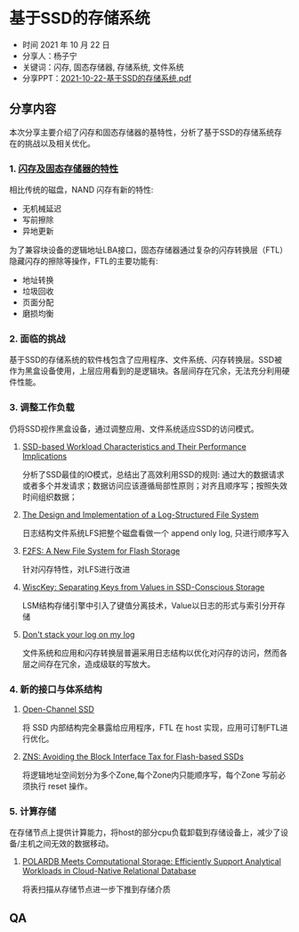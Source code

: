 # 基于SSD的存储系统

- 时间 2021 年 10 月 22 日
- 分享人：杨子宁
- 关键词：闪存, 固态存储器, 存储系统, 文件系统
- 分享PPT：[2021-10-22-基于SSD的存储系统.pdf](./slides/2021-10-22-基于SSD的存储系统.pdf)

## 分享内容

本次分享主要介绍了闪存和固态存储器的基特性，分析了基于SSD的存储系统存在的挑战以及相关优化。


### 1. [闪存及固态存储器的特性](https://www.sciencedirect.com/science/article/abs/pii/S0065245819300117?via%3Dihub)

相比传统的磁盘，NAND 闪存有新的特性:

- 无机械延迟
- 写前擦除
- 异地更新

为了兼容块设备的逻辑地址LBA接口，固态存储器通过复杂的闪存转换层（FTL）隐藏闪存的擦除等操作，FTL的主要功能有:

- 地址转换
- 垃圾回收
- 页面分配
- 磨损均衡

### 2. 面临的挑战

基于SSD的存储系统的软件栈包含了应用程序、文件系统、闪存转换层。SSD被作为黑盒设备使用，上层应用看到的是逻辑块。各层间存在冗余，无法充分利用硬件性能。


### 3. 调整工作负载

仍将SSD视作黑盒设备，通过调整应用、文件系统适应SSD的访问模式。

1. [SSD-based Workload Characteristics and Their
Performance Implications](https://dl.acm.org/doi/abs/10.1145/3423137)


    分析了SSD最佳的IO模式，总结出了高效利用SSD的规则: 通过大的数据请求或者多个并发请求；数据访问应该遵循局部性原则；对齐且顺序写；按照失效时间组织数据；

2. [The Design and Implementation of a Log-Structured File System](https://dl.acm.org/doi/abs/10.1145/146941.146943)

    日志结构文件系统LFS把整个磁盘看做一个 append only log, 只进行顺序写入
 
3. [F2FS: A New File System for Flash Storage](https://www.usenix.org/system/files/conference/fast15/fast15-paper-lee.pdf)

    针对闪存特性，对LFS进行改进

4. [WiscKey: Separating Keys from Values in SSD-Conscious Storage](https://dl.acm.org/doi/pdf/10.1145/3033273)

    LSM结构存储引擎中引入了键值分离技术，Value以日志的形式与索引分开存储

5. [Don't stack your log on my log](https://www.usenix.org/system/files/conference/inflow14/inflow14-yang.pdf)

    文件系统和应用和闪存转换层普遍采用日志结构以优化对闪存的访问，然而各层之间存在冗余，造成级联的写放大。

### 4. 新的接口与体系结构

1. [Open-Channel SSD](http://cidrdb.org/cidr2020/papers/p17-picoli-cidr20.pdf)

    将 SSD 内部结构完全暴露给应用程序，FTL 在 host 实现，应用可订制FTL进行优化。

2. [ZNS: Avoiding the Block Interface Tax for Flash-based SSDs](https://www.usenix.org/system/files/atc21-bjorling.pdf)

    将逻辑地址空间划分为多个Zone,每个Zone内只能顺序写，每个Zone 写前必须执行 reset 操作。

### 5. 计算存储

在存储节点上提供计算能力，将host的部分cpu负载卸载到存储设备上，减少了设备/主机之间无效的数据移动。

1. [POLARDB Meets Computational Storage: Efficiently Support Analytical Workloads in Cloud-Native Relational Database](https://www.usenix.org/system/files/fast20-cao_wei.pdf)

    将表扫描从存储节点进一步下推到存储介质

## QA

